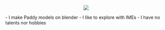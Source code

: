 <p align="center">
  <a href="https://skillicons.dev">
    <img src="https://skillicons.dev/icons?i=git,discord,twitter,c,vim" />
  </a>
</p>
- I make Paddy models on blender
- I like to explore with IMEs 
- I have no talents nor hobbies
